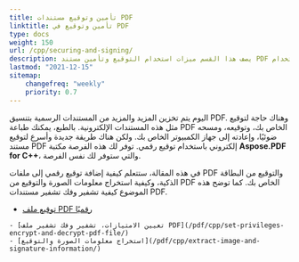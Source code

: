 ```yaml
---
title: تأمين وتوقيع مستندات PDF
linktitle: تأمين وتوقيع في PDF
type: docs
weight: 150
url: /cpp/securing-and-signing/
description: يصف هذا القسم ميزات استخدام التوقيع وتأمين مستند PDF الخاص بك باستخدام C++
lastmod: "2021-12-15"
sitemap:
    changefreq: "weekly"
    priority: 0.7
---
```


اليوم يتم تخزين المزيد والمزيد من المستندات الرسمية بتنسيق PDF. وهناك حاجة لتوقيع مثل هذه المستندات الإلكترونية. بالطبع، يمكنك طباعة PDF الخاص بك، وتوقيعه، ومسحه ضوئيًا، وإعادته إلى جهاز الكمبيوتر الخاص بك. ولكن هناك طريقة جديدة وأسرع لتوقيع مستند PDF إلكتروني باستخدام توقيع رقمي. توفر لك هذه الفرصة مكتبة **Aspose.PDF for C++**، والتي ستوفر لك نفس الفرصة.

في هذه المقالة، ستتعلم كيفية إضافة توقيع رقمي إلى ملفات PDF والتوقيع من البطاقة الذكية، وكيفية استخراج معلومات الصورة والتوقيع من PDF الخاص بك. كما توضح هذه الموضوع كيفية تشفير وفك تشفير مستندات PDF.

- [توقيع ملف PDF رقميًا](/pdf/cpp/digitally-sign-pdf-file/)
```
- [تعيين الامتيازات، تشفير وفك تشفير ملف PDF](/pdf/cpp/set-privileges-encrypt-and-decrypt-pdf-file/)
- [استخراج معلومات الصورة والتوقيع](/pdf/cpp/extract-image-and-signature-information/)
```